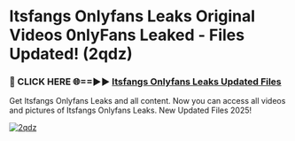 # Itsfangs Onlyfans Leaks Original Videos 0nlyFans Leaked - Files Updated! (2qdz)

<h3>🔴 CLICK HERE 🌐==►► <a href="https://tinyurl.com/x26r9saj" rel="nofollow">Itsfangs Onlyfans Leaks Updated Files</a></h3>

Get Itsfangs Onlyfans Leaks and all content. Now you can access all videos and pictures of Itsfangs Onlyfans Leaks. New Updated Files 2025!

[![2qdz](https://i.imgur.com/LkgZPqh.gif)](https://tinyurl.com/x26r9saj)
